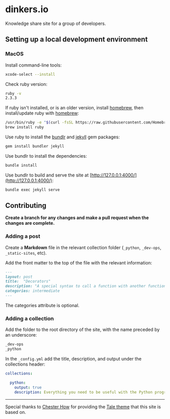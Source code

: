 # dinkers.io

Knowledge share site for a group of developers.

## Setting up a local development environment

### MacOS

Install command-line tools:

```bash
xcode-select --install
```

Check ruby version:

```bash
ruby -v
2.3.3
```

If ruby isn't installed, or is an older version, install [homebrew](https://brew.sh), then install/update ruby with [homebrew](https://brew.sh):

```bash
/usr/bin/ruby -e "$(curl -fsSL https://raw.githubusercontent.com/Homebrew/install/master/install)"
brew install ruby
```

Use ruby to install the [bundlr](https://bundler.io) and [jekyll](https://jekyllrb.com) gem packages:

```bash
gem install bundler jekyll
```

Use bundlr to install the dependencies:

```bash
bundle install
```

Use bundlr to build and serve the site at [http://127.0.0.1:4000/](http://127.0.0.1:4000/):

```bash
bundle exec jekyll serve
```

## Contributing

**Create a branch for any changes and make a pull request when the changes are complete.**

### Adding a post

Create a **Markdown** file in the relevant collection folder (`_python`, `_dev-ops`, `_static-sites`, etc). 

Add the front matter to the top of the file with the relevant information:

```markdown
---
layout: post
title:  "Decorators"
description: "A special syntax to call a function with another function as an argument."
categories: intermediate
---
```

The categories attribute is optional.

### Adding a collection

Add the folder to the root directory of the site, with the name preceded by an underscore: 

```bash
_dev-ops
_python
```

In the `_config.yml` add the title, description, and output under the collections header:

```yaml
collections:

  python:
    output: true
    description: Everything you need to be useful with the Python programming language.
```

<hr>

Special thanks to [Chester How](https://chester.how) for providing the [Tale theme](https://github.com/chesterhow/tale) that this site is based on.